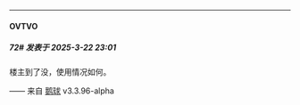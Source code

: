 ﻿
*****

####  OVTVO  
##### 72#       发表于 2025-3-22 23:01

楼主到了没，使用情况如何。

—— 来自 [鹅球](https://www.pgyer.com/xfPejhuq) v3.3.96-alpha


